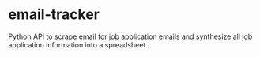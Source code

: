 # email-tracker
Python API to scrape email for job application emails and synthesize all job application information into a spreadsheet.
